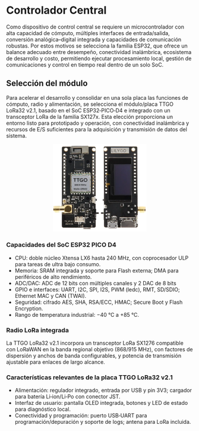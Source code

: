 # Controlador Central

Como dispositivo de control central se requiere un microcontrolador con alta capacidad de cómputo, múltiples interfaces de entrada/salida, conversión analógica–digital integrada y capacidades de comunicación robustas. Por estos motivos se selecciona la familia ESP32, que ofrece un balance adecuado entre desempeño, conectividad inalámbrica, ecosistema de desarrollo y costo, permitiendo ejecutar procesamiento local, gestión de comunicaciones y control en tiempo real dentro de un solo SoC.

## Selección del módulo

Para acelerar el desarrollo y consolidar en una sola placa las funciones de cómputo, radio y alimentación, se selecciona el módulo/placa TTGO LoRa32 v2.1, basado en el SoC ESP32‑PICO‑D4 e integrado con un transceptor LoRa de la familia SX127x. Esta elección proporciona un entorno listo para prototipado y operación, con conectividad inalámbrica y recursos de E/S suficientes para la adquisición y transmisión de datos del sistema.


<p style="text-align:center;"> <img src="../../res/img/hardware/ttgo_lora32.png" style="width:50%;"> </p>

### Capacidades del SoC ESP32 PICO D4

* CPU: doble núcleo Xtensa LX6 hasta 240 MHz, con coprocesador ULP para tareas de ultra bajo consumo.
* Memoria: SRAM integrada y soporte para Flash externa; DMA para periféricos de alto rendimiento.
* ADC/DAC: ADC de 12 bits con múltiples canales y 2 DAC de 8 bits
* GPIO e interfaces: UART, I2C, SPI, I2S, PWM (ledc), RMT, SD/SDIO; Ethernet MAC y CAN (TWAI).
* Seguridad: cifrado AES, SHA, RSA/ECC, HMAC; Secure Boot y Flash Encryption.
* Rango de temperatura industrial: −40 °C a +85 °C.

### Radio LoRa integrada

La TTGO LoRa32 v2.1 incorpora un transceptor LoRa SX1276 compatible con LoRaWAN en la banda regional objetivo (868/915 MHz), con factores de dispersión y anchos de banda configurables, y potencia de transmisión ajustable para enlaces de largo alcance.

### Características relevantes de la placa TTGO LoRa32 v2.1

* Alimentación: regulador integrado, entrada por USB y pin 3V3; cargador para batería Li‑ion/Li‑Po con conector JST.
* Interfaz de usuario: pantalla OLED integrada, botones y LED de estado para diagnóstico local.
* Conectividad y programación: puerto USB‑UART para programación/depuración y soporte de logs; antena para LoRa incluida.